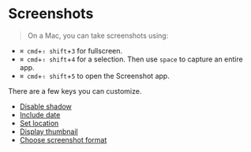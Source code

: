 # Screenshots

> On a Mac, you can take screenshots using:

- `⌘ cmd`+`⇧ shift`+`3` for fullscreen.
- `⌘ cmd`+`⇧ shift`+`4` for a selection. Then use `space` to capture an entire app.
- `⌘ cmd`+`⇧ shift`+`5` to open the Screenshot app.

There are a few keys you can customize.


- [Disable shadow](./disable-shadow/readme.md)
- [Include date](./include-date/readme.md)
- [Set location](./location/readme.md)
- [Display thumbnail](./show-thumbnail/readme.md)
- [Choose screenshot format](./type/readme.md)
